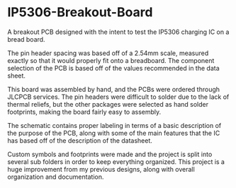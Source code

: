 # IP5306-Breakout-Board
A breakout PCB designed with the intent to test the IP5306 charging IC on a bread board. 

The pin header spacing was based off of a 2.54mm scale, measured exactly so that it would properly fit onto a breadboard. The component selection of the PCB is based off of the values recommended in the data sheet.  

This board was assembled by hand, and the PCBs were ordered through JLCPCB services. The pin headers were difficult to solder due to the lack of thermal reliefs, but the other packages were selected as hand solder footprints, making the board fairly easy to assembly. 

The schematic contains proper labeling in terms of a basic description of the purpose of the PCB, along with some of the main features that the IC has based off of the description of the datasheet. 

Custom symbols and footprints were made and the project is split into several sub folders in order to keep everything organized. This project is a huge improvement from my previous designs, along with overall organization and documentation. 
